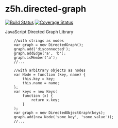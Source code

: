 z5h.directed-graph
=========

[![Build Status](https://travis-ci.org/z5h/z5h.directed-graph.svg?branch=master)](https://travis-ci.org/z5h/z5h.directed-graph)
[![Coverage Status](https://coveralls.io/repos/z5h/z5h.directed-graph/badge.png?branch=master)](https://coveralls.io/r/z5h/z5h.directed-graph?branch=master)

JavaScript Directed Graph Library

```
    //with strings as nodes
    var graph = new DirectedGraph();     
    graph.add('disconnected');
    graph.addEdge('a', 'b');
    graph.isMember('a');
    //...
    
    //with arbitrary objects as nodes
    var Node = function (key, name) {
        this.key = key;
        this.name = name;
    };
    var keys = new Keys(
        function (x) {
            return x.key;
        }
    );
    var graph = new DirectedObjectGraph(keys);
    graph.add(new Node('some_key', 'some_value'));
    //...
```
